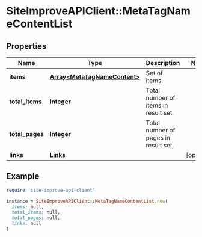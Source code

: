 # SiteImproveAPIClient::MetaTagNameContentList

## Properties

| Name | Type | Description | Notes |
| ---- | ---- | ----------- | ----- |
| **items** | [**Array&lt;MetaTagNameContent&gt;**](MetaTagNameContent.md) | Set of items. |  |
| **total_items** | **Integer** | Total number of items in result set. |  |
| **total_pages** | **Integer** | Total number of pages in result set. |  |
| **links** | [**Links**](Links.md) |  | [optional] |

## Example

```ruby
require 'site-improve-api-client'

instance = SiteImproveAPIClient::MetaTagNameContentList.new(
  items: null,
  total_items: null,
  total_pages: null,
  links: null
)
```

